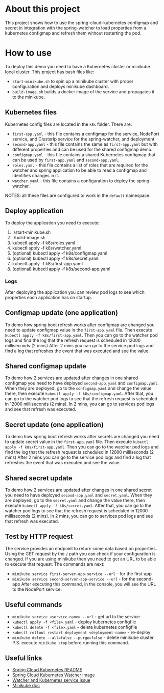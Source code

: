 # About this project
This project shows how to use the spring-cloud-kubernetes configmap and secret in integration with the spring-watcher to load properties from a kubernetes configmap and refresh them without restarting the pod.

# How to use
To deploy this demo you need to have a Kubernetes cluster or minikube local cluster.
This project has bash files like:
- `start-minikube.sh` to spin up a minikube cluster with proper configuration and deploys minikube dashboard.
- `build-image.sh` builds a docker image of the service and propagates it to the minikube.

## Kubernetes files
Kubernetes config files are located in the `k8s` folder. There are:
- `first-app.yaml` - this file contains a configmap for the service, NodePort service, and ClusterIp service for the spring-watcher, and deployment.
- `second-app.yaml` - this file contains the same as `first-app.yaml` but with different properties and can be used for the shared configmap demo.
- `configmap.yaml` - this file contains a shared Kubernetes configmap that can be used by `first-app.yaml` and `second-app.yaml`.
- `roles.yaml` - this file contains a list of roles that are required for the watcher and spring application to be able to read a configmap and identifies changes in it.
- `watcher.yaml` - this file contains a configuration to deploy the spring-watcher.

NOTES: all these files are configured to work in the `default` namespace.

## Deploy application
To deploy the application you need to execute:
1. ./start-minikube.sh
2. ./build-image.sh
3. kubectl apply -f k8s/roles.yaml
4. kubectl apply -f k8s/watcher.yaml
5. (optional) kubectl apply -f  k8s/configmap.yaml
6. (optional) kubectl apply -f k8s/secret.yaml
7. kubectl apply -f k8s/first-app.yaml
8. (optional) kubectl apply -f k8s/second-app.yaml

### Logs
After deploying the application you can review pod logs to see which properties each application has on startup.

## Configmap update (one application)
To demo how spring boot refresh works after configmap are changed you need to update configmap value in the `first-app.yaml` file.
Then execute `kubectl apply -f k8s/first-app.yaml`.
Then you can go to the watcher pod logs and find the log that the refresh request is scheduled in 12000 milliseconds (2 mins)
After 2 mins you can go to the service pod logs and find a log that refreshes the event that was executed and see the value.

## Shared configmap update
To demo how 2 services are updated after changes in one shared configmap you need to have deployed `second-app.yaml` and `configmap.yaml`.
When they are deployed, go to the `configmap.yaml` and change the value there, then execute `kubectl apply -f k8s/configmap.yaml`.
After that, you can go to the watcher pod logs to see that the refresh request is scheduled in 12000 milliseconds (2 mins).
In 2 mins, you can go to services pod logs and see that refresh was executed.

## Secret update (one application)
To demo how spring boot refresh works after secrets are changed you need to update secret value in the `first-app.yaml` file.
Then execute `kubectl apply -f k8s/first-app.yaml`.
Then you can go to the watcher pod logs and find the log that the refresh request is scheduled in 12000 milliseconds (2 mins)
After 2 mins you can go to the service pod logs and find a log that refreshes the event that was executed and see the value.

## Shared secret update
To demo how 2 services are updated after changes in one shared secret you need to have deployed `second-app.yaml` and `secret.yaml`.
When they are deployed, go to the `secret.yaml` and change the value there, then execute `kubectl apply -f k8s/secret.yaml`.
After that, you can go to the watcher pod logs to see that the refresh request is scheduled in 12000 milliseconds (2 mins).
In 2 mins, you can go to services pod logs and see that refresh was executed.

## Test by HTTP request
The service provides an endpoint to return some data based on properties. Using the GET request by the `/` path you can check if your configuration is changed.
If you are using minikube then you need to get an URL to be able to execute that request.
The commands are next:
- `minikube service first-server-app-service --url` - for the first-app
- `minikube service second-server-app-service --url` - for the second-app
  After executing this command, in the console, you will see the URL to the NodePort service.

## Useful commands
- `minikube service <service-name> --url` - get url to the service
- `kubectl apply -f <file>.yaml` - deploy kubernetes configfile
- `kubectl delete -f <file>.yaml` - delete kubernetes configfile
- `kubectl rollout restart deployment <deployment-name>` - re-deploy
- `minikube delete --all=false --purge=false` - delete minikube cluster. P.S. execute `minikube stop` before running this command.

## Useful links
- [Spring Cloud Kubernetes README](https://github.com/spring-cloud/spring-cloud-kubernetes/blob/main/README.adoc)
- [Spring Cloud Kubernetes Watcher image](https://hub.docker.com/r/springcloud/spring-cloud-kubernetes-configuration-watcher)
- [Watcher and Kubernetes service issue](https://github.com/spring-cloud/spring-cloud-kubernetes/issues/951)
- [Minikube doc](https://minikube.sigs.k8s.io/docs/start/)


